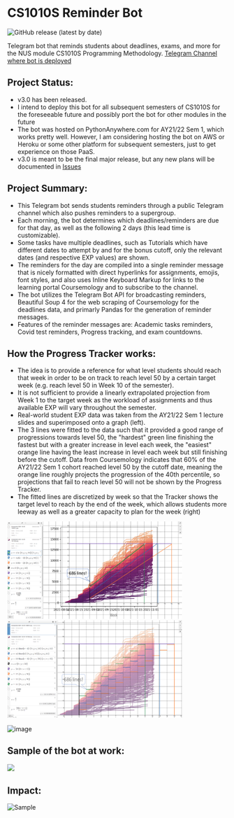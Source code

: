 # CS1010S Reminder Bot
![GitHub release (latest by date)](https://img.shields.io/github/v/release/pakshuang/CS1010S-Reminder-Bot)

Telegram bot that reminds students about deadlines, exams, and more for the NUS module CS1010S Programming Methodology.
[Telegram Channel where bot is deployed](https://t.me/CS1010S_reminders)

## Project Status:
- v3.0 has been released.
- I intend to deploy this bot for all subsequent semesters of CS1010S for the foreseeable future and possibly port the bot for other modules in the future
- The bot was hosted on PythonAnywhere.com for AY21/22 Sem 1, which works pretty well. However, I am considering hosting the bot on AWS or Heroku or some other platform for subsequent semesters, just to get experience on those PaaS.
- v3.0 is meant to be the final major release, but any new plans will be documented in [Issues](https://github.com/pakshuang/CS1010S-reminder-bot/issues)

## Project Summary:
- This Telegram bot sends students reminders through a public Telegram channel which also pushes reminders to a supergroup.
- Each morning, the bot determines which deadlines/reminders are due for that day, as well as the following 2 days (this lead time is customizable).
- Some tasks have multiple deadlines, such as Tutorials which have different dates to attempt by and for the bonus cutoff, only the relevant dates (and respective EXP values) are shown.
- The reminders for the day are compiled into a single reminder message that is nicely formatted with direct hyperlinks for assignments, emojis, font styles, and also uses Inline Keyboard Markup for links to the learning portal Coursemology and to subscribe to the channel.
- The bot utilizes the Telegram Bot API for broadcasting reminders, Beautiful Soup 4 for the web scraping of Coursemology for the deadlines data, and primarly Pandas for the generation of reminder messages.
- Features of the reminder messages are: Academic tasks reminders, Covid test reminders, Progress tracking, and exam countdowns.

## How the Progress Tracker works:
- The idea is to provide a reference for what level students should reach that week in order to be on track to reach level 50 by a certain target week (e.g. reach level 50 in Week 10 of the semester).
- It is not sufficient to provide a linearly extrapolated projection from Week 1 to the target week as the workload of assignments and thus available EXP will vary throughout the semester.
- Real-world student EXP data was taken from the AY21/22 Sem 1 lecture slides and superimposed onto a graph (left).
- The 3 lines were fitted to the data such that it provided a good range of progressions towards level 50, the "hardest" green line finishing the fastest but with a greater increase in level each week, the "easiest" orange line having the least increase in level each week but still finishing before the cutoff. Data from Coursemology indicates that 60% of the AY21/22 Sem 1 cohort reached level 50 by the cutoff date, meaning the orange line roughly projects the progression of the 40th percentile, so projections that fail to reach level 50 will not be shown by the Progress Tracker.
- The fitted lines are discretized by week so that the Tracker shows the target level to reach by the end of the week, which allows students more leeway as well as a greater capacity to plan for the week (right)

<p float="left">
  <img src="https://github.com/pakshuang/CS1010S-reminder-bot/blob/b987814d24c62235e9e89404bd8fa27edbe345ee/images/progress_tracker_model.png" width="400"/>
  <img src="https://github.com/pakshuang/CS1010S-reminder-bot/blob/b987814d24c62235e9e89404bd8fa27edbe345ee/images/progress_tracker_model_floored.png" width="400"/> 
</p>

![image](https://user-images.githubusercontent.com/81917538/144758516-6cee1b1a-2e14-4834-b9e1-56d4df8ae656.png)

## Sample of the bot at work:
<img src="https://user-images.githubusercontent.com/81917538/144759067-78c65e57-6256-4703-bc52-17d6747afd1b.png" width="400"/>

## Impact:
<img src="https://user-images.githubusercontent.com/81917538/143457371-5f6621b2-9bfa-43d3-a44c-edd745e3b0bb.png" alt="Sample" width="400"/>
